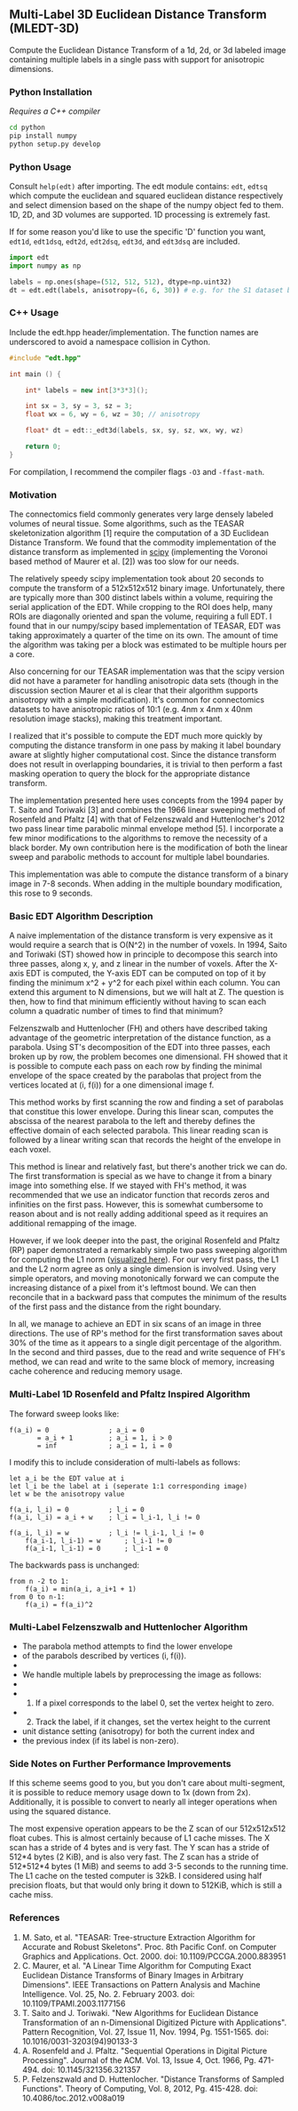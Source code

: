 ## Multi-Label 3D Euclidean Distance Transform (MLEDT-3D)

Compute the Euclidean Distance Transform of a 1d, 2d, or 3d labeled image containing multiple labels in a single pass with support for anisotropic dimensions.

### Python Installation

*Requires a C++ compiler*

```bash
cd python
pip install numpy
python setup.py develop
```

### Python Usage

Consult `help(edt)` after importing. The edt module contains: `edt`, `edtsq` which compute the euclidean and squared euclidean distance respectively and select dimension based on the shape of the numpy object fed to them. 1D, 2D, and 3D volumes are supported. 1D processing is extremely fast.  

If for some reason you'd like to use the specific 'D' function you want, `edt1d`, `edt1dsq`, `edt2d`, `edt2dsq`, `edt3d`, and `edt3dsq` are included.

```python
import edt
import numpy as np

labels = np.ones(shape=(512, 512, 512), dtype=np.uint32)
dt = edt.edt(labels, anisotropy=(6, 6, 30)) # e.g. for the S1 dataset by Kasthuri et al., 2014
```

### C++ Usage

Include the edt.hpp header/implementation. The function names are underscored to avoid a namespace collision in Cython.   

```cpp
#include "edt.hpp"

int main () {

	int* labels = new int[3*3*3]();

	int sx = 3, sy = 3, sz = 3;
	float wx = 6, wy = 6, wz = 30; // anisotropy

	float* dt = edt::_edt3d(labels, sx, sy, sz, wx, wy, wz)

	return 0;
}
```

For compilation, I recommend the compiler flags `-O3` and `-ffast-math`.  


### Motivation

The connectomics field commonly generates very large densely labeled volumes of neural tissue. Some algorithms, such as the TEASAR skeletonization algorithm [1] require the computation of a 3D Euclidean Distance Transform. We found that the commodity implementation of the distance transform as implemented in [scipy](https://github.com/scipy/scipy/blob/f3dd9cba8af8d3614c88561712c967a9c67c2b50/scipy/ndimage/src/ni_morphology.c) (implementing the Voronoi based method of Maurer et al. [2]) was too slow for our needs.  

The relatively speedy scipy implementation took about 20 seconds to compute the transform of a 512x512x512 binary image. Unfortunately, there are typically more than 300 distinct labels within a volume, requiring the serial application of the EDT. While cropping to the ROI does help, many ROIs are diagonally oriented and span the volume, requiring a full EDT. I found that in our numpy/scipy based implementation of TEASAR, EDT was taking approximately a quarter of the time on its own. The amount of time the algorithm was taking per a block was estimated to be multiple hours per a core. 

Also concerning for our TEASAR implementation was that the scipy version did not have a parameter for handling anisotropic data sets (though in the discussion section Maurer et al is clear that their algorithm supports anisotropy with a simple modification). It's common for connectomics datasets to have anisotropic ratios of 10:1 (e.g. 4nm x 4nm x 40nm resolution image stacks), making this treatment important.  

I realized that it's possible to compute the EDT much more quickly by computing the distance transform in one pass by making it label boundary aware at slightly higher computational cost. Since the distance transform does not result in overlapping boundaries, it is trivial to then perform a fast masking operation to query the block for the appropriate distance transform. 

The implementation presented here uses concepts from the 1994 paper by T. Saito and Toriwaki [3] and combines the 1966 linear sweeping method of Rosenfeld and Pfaltz [4] with that of Felzenszwald and Huttenlocher's 2012 two pass linear time parabolic minmal envelope method [5]. I incorporate a few minor modifications to the algorithms to remove the necessity of a black border. My own contribution here is the modification of both the linear sweep and parabolic methods to account for multiple label boundaries.

This implementation was able to compute the distance transform of a binary image in 7-8 seconds. When adding in the multiple boundary modification, this rose to 9 seconds. 

### Basic EDT Algorithm Description

A naive implementation of the distance transform is very expensive as it would require a search that is O(N^2) in the number of voxels. In 1994, Saito and Toriwaki (ST) showed how in principle to decompose this search into three passes, along x, y, and z linear in the number of voxels. After the X-axis EDT is computed, the Y-axis EDT can be computed on top of it by finding the minimum x^2 + y^2 for each pixel within each column. You can extend this argument to N dimensions, but we will halt at Z. The question is then, how to find that minimum efficiently without having to scan each column a quadratic number of times to find that minimum? 

Felzenszwalb and Huttenlocher (FH) and others have described taking advantage of the geometric interpretation of the distance function, as a parabola. Using ST's decomposition of the EDT into three passes, each broken up by row, the problem becomes one dimensional. FH showed that it is possible to compute each pass on each row by finding the minimal envelope of the space created by the parabolas that project from the vertices located at (i, f(i)) for a one dimensional image f.   

This method works by first scanning the row and finding a set of parabolas that constitue this lower envelope. During this linear scan, computes the abscissa of the nearest parabola to the left and thereby defines the effective domain of each selected parabola. This linear reading scan is followed by a linear writing scan that records the height of the envelope in each voxel.  

This method is linear and relatively fast, but there's another trick we can do. The first transformation is special as we have to change it from a binary image into something else. If we stayed with FH's method, it was recommended that we use an indicator function that records zeros and infinities on the first pass. However, this is somewhat cumbersome to reason about and is not really adding additional speed as it requires an additional remapping of the image.

However, if we look deeper into the past, the original Rosenfeld and Pfaltz (RP) paper demonstrated a remarkably simple two pass sweeping algorithm for computing the L1 norm ([visualized here](https://github.com/ljubobratovicrelja/distance-transform)). For our very first pass, the L1 and the L2 norm agree as only a single dimension is involved. Using very simple operators, and moving monotonically forward we can compute the increasing distance of a pixel from it's leftmost bound. We can then reconcile that in a backward pass that computes the minimum of the results of the first pass and the distance from the right boundary. 

In all, we manage to achieve an EDT in six scans of an image in three directions. The use of RP's method for the first transformation saves about 30% of the time as it appears to a single digit percentage of the algorithm. In the second and third passes, due to the read and write sequence of FH's method, we can read and write to the same block of memory, increasing cache coherence and reducing memory usage.  

### Multi-Label 1D Rosenfeld and Pfaltz Inspired Algorithm

The forward sweep looks like:  

	f(a_i) = 0               ; a_i = 0  
    	   = a_i + 1         ; a_i = 1, i > 0
    	   = inf             ; a_i = 1, i = 0

I modify this to include consideration of multi-labels as follows:  

	let a_i be the EDT value at i
	let l_i be the label at i (seperate 1:1 corresponding image)
	let w be the anisotropy value
	
	f(a_i, l_i) = 0          ; l_i = 0
	f(a_i, l_i) = a_i + w    ; l_i = l_i-1, l_i != 0

	f(a_i, l_i) = w          ; l_i != l_i-1, l_i != 0 
		f(a_i-1, l_i-1) = w 	 ; l_i-1 != 0
		f(a_i-1, l_i-1) = 0 	 ; l_i-1 = 0

The backwards pass is unchanged:  

	from n -2 to 1:
		f(a_i) = min(a_i, a_i+1 + 1)
	from 0 to n-1:
		f(a_i) = f(a_i)^2


### Multi-Label Felzenszwalb and Huttenlocher Algorithm


 * The parabola method attempts to find the lower envelope
 * of the parabols described by vertices (i, f(i)).
 *
 * We handle multiple labels by preprocessing the image as follows:
 * 
 * 1. If a pixel corresponds to the label 0, set the vertex height to zero.
 * 2. Track the label, if it changes, set the vertex height to the current
 *    unit distance setting (anisotropy) for both the current index and 
 *    the previous index (if its label is non-zero).

### Side Notes on Further Performance Improvements

If this scheme seems good to you, but you don't care about multi-segment, it is possible to reduce memory usage down to 1x (down from 2x). Additionally, it is possible to convert to nearly all integer operations when using the squared distance. 

The most expensive operation appears to be the Z scan of our 512x512x512 float cubes. This is almost certainly because of L1 cache misses. The X scan has a stride of 4 bytes and is very fast. The Y scan has a stride of 512\*4 bytes (2 KiB), and is also very fast. The Z scan has a stride of 512\*512\*4 bytes (1 MiB) and seems to add 3-5 seconds to the running time. The L1 cache on the tested computer is 32kB. I considered using half precision floats, but that would only bring it down to 512KiB, which is still a cache miss.

### References

1. M. Sato, et al. "TEASAR: Tree-structure Extraction Algorithm for Accurate and Robust Skeletons". Proc. 8th Pacific Conf. on Computer Graphics and Applications. Oct. 2000. doi: 10.1109/PCCGA.2000.883951
2. C. Maurer, et al. "A Linear Time Algorithm for Computing Exact Euclidean Distance Transforms of Binary Images in Arbitrary Dimensions". IEEE Transactions on Pattern Analysis and Machine Intelligence. Vol. 25, No. 2. February 2003. doi: 10.1109/TPAMI.2003.1177156
3. T. Saito and J. Toriwaki. "New Algorithms for Euclidean Distance Transformation of an n-Dimensional Digitized Picture with Applications". Pattern Recognition, Vol. 27, Issue 11, Nov. 1994, Pg. 1551-1565. doi: 10.1016/0031-3203(94)90133-3
4. A. Rosenfeld and J. Pfaltz. "Sequential Operations in Digital Picture Processing". Journal of the ACM. Vol. 13, Issue 4, Oct. 1966, Pg. 471-494. doi: 10.1145/321356.321357
5. P. Felzenszwald and D. Huttenlocher. "Distance Transforms of Sampled Functions". Theory of Computing, Vol. 8, 2012, Pg. 415-428. doi: 10.4086/toc.2012.v008a019

